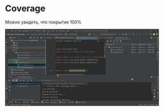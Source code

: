 # Coverage

Можно увидеть, что покрытие 100%

![](https://raw.githubusercontent.com/AlexandraPirog/unit-tests-3_HW/master/Coverage.png)
